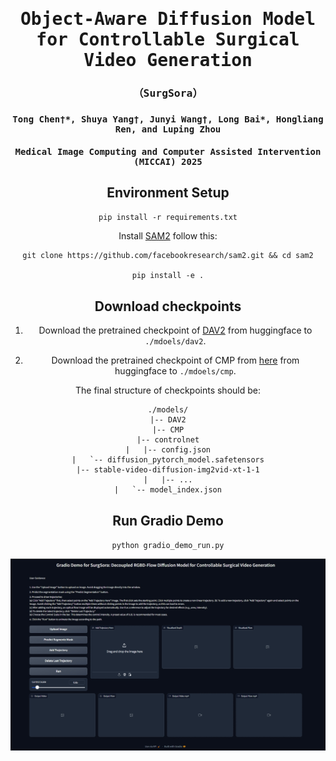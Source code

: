 <div align="center">
<samp>
  
<h1> Object-Aware Diffusion Model for Controllable Surgical Video Generation </h1>
<h3>（SurgSora）<h3>

<h4> <b>Tong Chen†*, Shuya Yang†, Junyi Wang†</b>, Long Bai*, Hongliang Ren, and Luping Zhou </h3>

<h4> Medical Image Computing and Computer Assisted Intervention (MICCAI) 2025 </h3>
</samp>

## Environment Setup

`pip install -r requirements.txt`

Install [SAM2](https://github.com/facebookresearch/sam2) follow this:
```
git clone https://github.com/facebookresearch/sam2.git && cd sam2

pip install -e .
```


## Download checkpoints

1. Download the pretrained checkpoint of [DAV2](https://huggingface.co/depth-anything/Depth-Anything-V2-Base/resolve/main/depth_anything_v2_vitb.pth) from huggingface to `./mdoels/dav2`.

2. Download the pretrained checkpoint of CMP from [here](https://huggingface.co/MyNiuuu/MOFA-Video-Traj/blob/main/models/cmp/experiments/semiauto_annot/resnet50_vip%2Bmpii_liteflow/checkpoints/ckpt_iter_42000.pth.tar) from huggingface to `./mdoels/cmp`.

The final structure of checkpoints should be:


```text
./models/
|-- DAV2
|-- CMP
|-- controlnet
|   |-- config.json
|   `-- diffusion_pytorch_model.safetensors
|-- stable-video-diffusion-img2vid-xt-1-1
|   |-- ...
|   `-- model_index.json
```

## Run Gradio Demo

`python gradio_demo_run.py`

<td align="center">
  <img src="./assets/demo.png"/>
</td>
